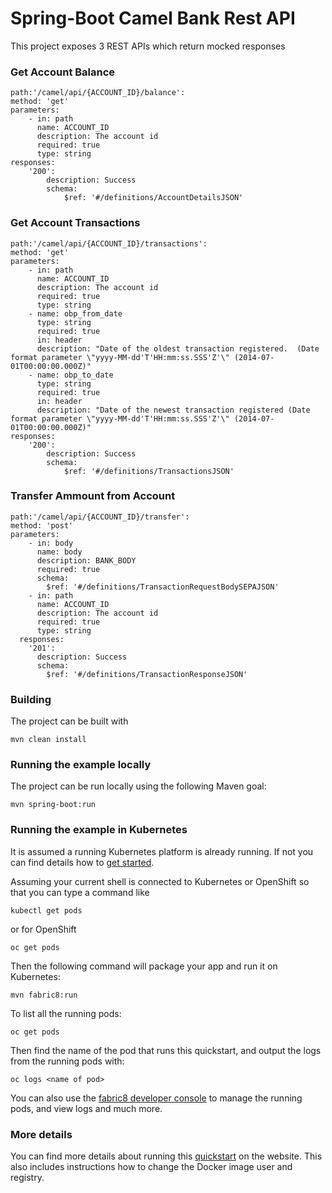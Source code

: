 # Spring-Boot Camel Bank Rest API

This project exposes 3 REST APIs which return mocked responses

### Get Account Balance
	path:'/camel/api/{ACCOUNT_ID}/balance':
    method: 'get'      
    parameters:
        - in: path
          name: ACCOUNT_ID
          description: The account id
          required: true
          type: string
    responses:
        '200':
			description: Success
			schema:
				$ref: '#/definitions/AccountDetailsJSON'
			
### Get Account Transactions	
	path:'/camel/api/{ACCOUNT_ID}/transactions':
    method: 'get'      
	parameters:
		- in: path
		  name: ACCOUNT_ID
		  description: The account id
		  required: true
		  type: string
		- name: obp_from_date
		  type: string
		  required: true
		  in: header
		  description: "Date of the oldest transaction registered.  (Date format parameter \"yyyy-MM-dd'T'HH:mm:ss.SSS'Z'\" (2014-07-01T00:00:00.000Z)"
		- name: obp_to_date
		  type: string
		  required: true
		  in: header
		  description: "Date of the newest transaction registered (Date format parameter \"yyyy-MM-dd'T'HH:mm:ss.SSS'Z'\" (2014-07-01T00:00:00.000Z)"
	responses:
		'200':
			description: Success
			schema:
				$ref: '#/definitions/TransactionsJSON'
				
### Transfer Ammount from Account
	path:'/camel/api/{ACCOUNT_ID}/transfer':
    method: 'post' 
	parameters:
        - in: body
          name: body
          description: BANK_BODY
          required: true
          schema:
            $ref: '#/definitions/TransactionRequestBodySEPAJSON'
        - in: path
          name: ACCOUNT_ID
          description: The account id
          required: true
          type: string
      responses:
        '201':
          description: Success
          schema:
            $ref: '#/definitions/TransactionResponseJSON'
				
### Building

The project can be built with

    mvn clean install


### Running the example locally

The project can be run locally using the following Maven goal:

    mvn spring-boot:run


### Running the example in Kubernetes

It is assumed a running Kubernetes platform is already running. If not you can find details how to [get started](http://fabric8.io/guide/getStarted/index.html).

Assuming your current shell is connected to Kubernetes or OpenShift so that you can type a command like

```
kubectl get pods
```

or for OpenShift

```
oc get pods
```

Then the following command will package your app and run it on Kubernetes:

```
mvn fabric8:run
```

To list all the running pods:

    oc get pods

Then find the name of the pod that runs this quickstart, and output the logs from the running pods with:

    oc logs <name of pod>

You can also use the [fabric8 developer console](http://fabric8.io/guide/console.html) to manage the running pods, and view logs and much more.


### More details

You can find more details about running this [quickstart](http://fabric8.io/guide/quickstarts/running.html) on the website. This also includes instructions how to change the Docker image user and registry.

